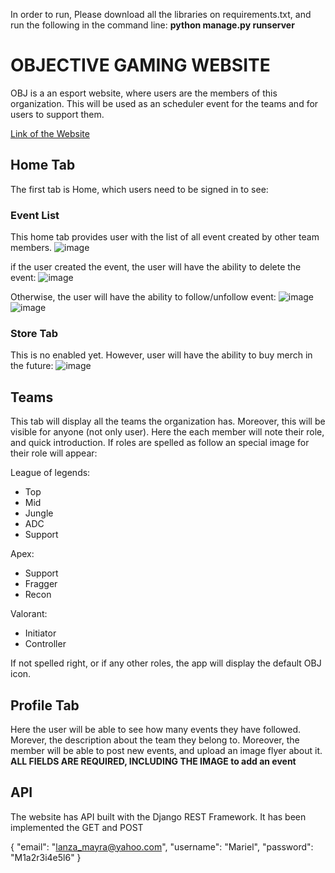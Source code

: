 In order to run, Please download all the libraries on requirements.txt, and run the following in the command line:
	**python manage.py runserver**

# OBJECTIVE GAMING WEBSITE
 OBJ is a an esport website, where users are the members of this organization. This will be used as an scheduler event for the teams and for users to support them.
 
 [Link of the Website](https://objectivegaming.herokuapp.com/team)
 
## Home Tab
The first tab is Home, which users need to be signed in to see:
 
### Event List
This home tab provides user with the list of all event created by other team members. 
![image](https://user-images.githubusercontent.com/21368903/231852797-bc7a7da2-d13c-4501-aac6-19424f751dd3.png)

if the user created the event, the user will have the ability to delete the event:
![image](https://user-images.githubusercontent.com/21368903/231861873-e350d23e-87bd-4592-91c6-2f323e6b3df7.png)

Otherwise, the user will have the ability to follow/unfollow event:
![image](https://user-images.githubusercontent.com/21368903/231855302-0e4d974d-e8a4-4aab-b829-92c25436cbba.png)
![image](https://user-images.githubusercontent.com/21368903/231855358-da970dff-0e90-4df6-9c9e-c22f7b9e16c0.png)
   
### Store Tab
This is no enabled yet. However, user will have the ability to buy merch in the future:
![image](https://user-images.githubusercontent.com/21368903/231857814-fe527194-57a5-4dfa-a20f-730def2146f8.png)

## Teams
This tab will display all the teams the organization has. Moreover, this will be visible for anyone (not only user). Here the each member will note their role, and quick introduction. If roles are spelled as follow an special image for their role will appear:

League of legends:
- Top
- Mid
- Jungle
- ADC
- Support

Apex:
- Support
- Fragger
- Recon

Valorant:
- Initiator
- Controller

If not spelled right, or if any other roles, the app will display the default OBJ icon.

## Profile Tab
Here the user will be able to see how many events they have followed. Morever, the description about the team they belong to. Moreover, the member will be able to post new events, and upload an image flyer about it. **ALL FIELDS ARE REQUIRED, INCLUDING THE IMAGE to add an event**

## API
The website has API built with the Django REST Framework. It has been implemented the GET and POST

{
        "email": "lanza_mayra@yahoo.com",
        "username": "Mariel",
	       "password": "M1a2r3i4e5l6"
}

